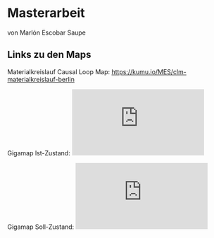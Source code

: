 # Masterarbeit

von Marlón Escobar Saupe


## Links zu den Maps

Materialkreislauf Causal Loop Map: https://kumu.io/MES/clm-materialkreislauf-berlin



Gigamap Ist-Zustand: ![in diesem Repository](https://github.com/Escosystem/masterarbeit_materialkreislauf/blob/main/maps/Gigamap_Ist-Zustand.pdf)

Gigamap Soll-Zustand: ![in diesem Repository](https://github.com/Escosystem/masterarbeit_materialkreislauf/blob/main/maps/Gigamap_Soll-Zustand.pdf)
